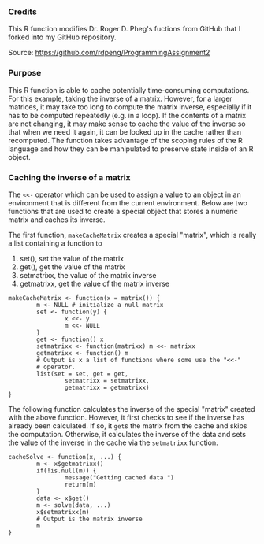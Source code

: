 ### Credits

This R function modifies Dr. Roger D. Pheg's fuctions from GitHub that I forked
into my GitHub repository.

Source: https://github.com/rdpeng/ProgrammingAssignment2

### Purpose

This R function is able to cache potentially time-consuming computations.
For this example, taking the inverse of a matrix. However, for a larger
matrices, it may take too long to compute the matrix inverse, especially if 
it has to be computed repeatedly (e.g. in a loop). If the contents of a 
matrix are not changing, it may make sense to cache the value of the inverse 
so that when we need it again, it can be looked up in the cache rather than
recomputed. The function takes advantage of the scoping rules of
the R language and how they can be manipulated to preserve state inside
of an R object.

### Caching the inverse of a matrix

The `<<-` operator which can be used to assign a value to an object in an 
environment that is different from the current environment. Below are two 
functions that are used to create a special object that stores a numeric 
matrix and caches its inverse.

The first function, `makeCacheMatrix` creates a special "matrix", which is
really a list containing a function to

1.  set(), set the value of the matrix
2.  get(), get the value of the matrix
3.  setmatrixx, the value of the matrix inverse
4.  getmatrixx, get the value of the matrix inverse

<!-- -->

```{r}
makeCacheMatrix <- function(x = matrix()) {
        m <- NULL # initialize a null matrix
        set <- function(y) {
                x <<- y
                m <<- NULL
        }
        get <- function() x
        setmatrixx <- function(matrixx) m <<- matrixx  
        getmatrixx <- function() m
        # Output is x a list of functions where some use the "<<-" 
        # operator.
        list(set = set, get = get,
                setmatrixx = setmatrixx,
                getmatrixx = getmatrixx)
}

```

The following function calculates the inverse of the special "matrix"
created with the above function. However, it first checks to see if the
inverse has already been calculated. If so, it `get`s the matrix from the
cache and skips the computation. Otherwise, it calculates the inverse of
the data and sets the value of the inverse in the cache via the `setmatrixx`
function.

```{r}
cacheSolve <- function(x, ...) {
        m <- x$getmatrixx()
        if(!is.null(m)) {
                message("Getting cached data ")
                return(m)
        }
        data <- x$get()
        m <- solve(data, ...)
        x$setmatrixx(m)
        # Output is the matrix inverse
        m
}

```



